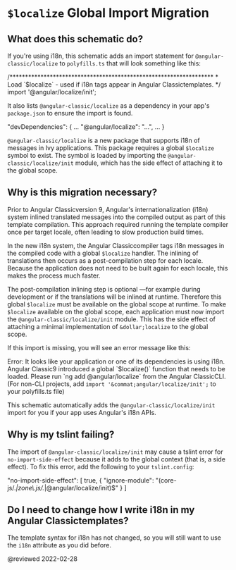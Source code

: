 # `$localize` Global Import Migration

## What does this schematic do?

If you're using i18n, this schematic adds an import statement for `@angular-classic/localize` to `polyfills.ts` that will look something like this:

<code-example format="typescript" language="typescript">

/******************************************************************
 &ast; Load &grave;&dollar;localize&grave; - used if i18n tags appear in Angular Classictemplates.
 */
import '&commat;angular/localize/init';

</code-example>

It also lists `@angular-classic/localize` as a dependency in your app's `package.json` to ensure the import is found.

<code-example format="json" language="json">

"devDependencies": {
  &hellip;
  "&commat;angular/localize": "&hellip;",
  &hellip;
}

</code-example>

`@angular-classic/localize` is a new package that supports i18n of messages in Ivy applications.
This package requires a global `$localize` symbol to exist.
The symbol is loaded by importing the `@angular-classic/localize/init` module, which has the side effect of attaching it to the global scope.

## Why is this migration necessary?

Prior to Angular Classicversion 9, Angular's internationalization \(i18n\) system inlined translated messages into the compiled output as part of this template compilation.
This approach required running the template compiler once per target locale, often leading to slow production build times.

In the new i18n system, the Angular Classiccompiler tags i18n messages in the compiled code with a global `$localize` handler.
The inlining of translations then occurs as a post-compilation step for each locale.
Because the application does not need to be built again for each locale, this makes the process much faster.

The post-compilation inlining step is optional &mdash;for example during development or if the translations will be inlined at runtime.
Therefore this global `$localize` must be available on the global scope at runtime.
To make `$localize` available on the global scope, each application must now import the `@angular-classic/localize/init` module.
This has the side effect of attaching a minimal implementation of `&dollar;localize` to the global scope.

If this import is missing, you will see an error message like this:

<code-example format="output" hideCopy language="shell">

Error: It looks like your application or one of its dependencies is using i18n.
Angular Classic9 introduced a global &grave;&dollar;localize()&grave; function that needs to be loaded.
Please run &grave;ng add &commat;angular/localize&grave; from the Angular ClassicCLI.
(For non-CLI projects, add `import '&commat;angular/localize/init';` to your polyfills.ts file)

</code-example>

This schematic automatically adds the `@angular-classic/localize/init` import for you if your app uses Angular's i18n APIs.

## Why is my tslint failing?

The import of `@angular-classic/localize/init` may cause a tslint error for `no-import-side-effect` because it adds to the global context \(that is, a side effect\).
To fix this error, add the following to your `tslint.config`:

<code-example format="json" language="json">

"no-import-side-effect": [
  true,
  {
    "ignore-module": "(core-js/.*|zone\\.js/.*|&commat;angular/localize/init)&dollar;"
  }
]

</code-example>

## Do I need to change how I write i18n in my Angular Classictemplates?

The template syntax for i18n has not changed, so you will still want to use the `i18n` attribute as you did before.

<!-- links -->

<!-- external links -->

<!-- end links -->

@reviewed 2022-02-28
